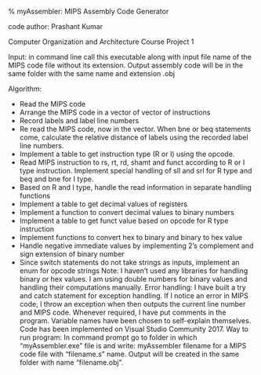 % myAssembler: MIPS Assembly Code Generator

code author: Prashant Kumar
 
Computer Organization and Architecture Course Project 1
 
Input: in command line call this executable along with input file name
of the MIPS code file without its extension. Output assembly code will 
be in the same folder with the same name and extension .obj

Algorithm:
-	Read the MIPS code
-	Arrange the MIPS code in a vector of vector of instructions
-	Record labels and label line numbers
-	Re read the MIPS code, now in the vector. When bne or beq statements come, calculate the relative distance of labels using the recorded label line numbers.
-	Implement a table to get instruction type (R or I) using the opcode.
-	Read MIPS instruction to rs, rt, rd, shamt and funct according to R or I type instruction. Implement special handling of sll and srl for R type and beq and bne for I type.
-	Based on R and I type, handle the read information in separate handling functions
-	Implement a table to get decimal values of registers
-	Implement a function to convert decimal values to binary numbers
-	Implement a table to get funct value based on opcode for R type instruction
-	Implement functions to convert hex to binary and binary to hex value
-	Handle negative immediate values by implementing 2’s complement and sign extension of binary number
-	Since switch statements do not take strings as inputs, implement an enum for opcode strings
Note: I haven’t used any libraries for handling binary or hex values. I am using double numbers for binary values and handling their computations manually.
Error handling: I have built a try and catch statement for exception handling. If I notice an error in MIPS code, I throw an exception when then outputs the current line number and MIPS code.
Whenever required, I have put comments in the program. Variable names have been chosen to self-explain themselves.
Code has been implemented on Visual Studio Community 2017.
Way to run program: In command prompt go to folder in which “myAssembler.exe” file is and write: myAssembler filename
for a MIPS code file with “filename.s” name. Output will be created in the same folder with name “filename.obj”.
